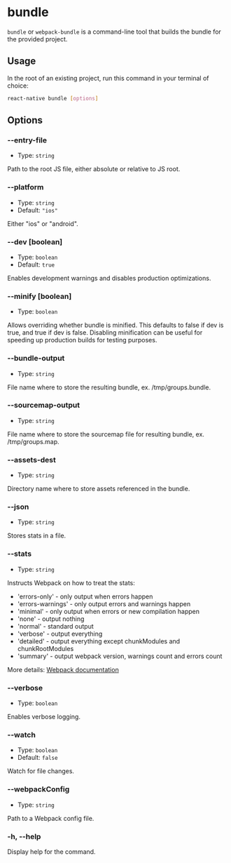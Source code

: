 # bundle

`bundle` or `webpack-bundle` is a command-line tool that builds the bundle for the provided project.

## Usage

In the root of an existing project, run this command in your terminal of choice:

```bash
react-native bundle [options]
```

## Options

### --entry-file <path>

- Type: `string`

Path to the root JS file, either absolute or relative to JS root.

### --platform <string>

- Type: `string`
- Default: `"ios"`

Either "ios" or "android".

### --dev [boolean]

- Type: `boolean`
- Default: `true`

Enables development warnings and disables production optimizations.

### --minify [boolean]

- Type: `boolean`

Allows overriding whether bundle is minified. This defaults to false if dev is true, and true if dev is false. Disabling minification can be useful for speeding up production builds for testing purposes.

### --bundle-output <string>

- Type: `string`

File name where to store the resulting bundle, ex. /tmp/groups.bundle.

### --sourcemap-output <string>

- Type: `string`

File name where to store the sourcemap file for resulting bundle, ex. /tmp/groups.map.

### --assets-dest <string>

- Type: `string`

Directory name where to store assets referenced in the bundle.

### --json <statsFile>

- Type: `string`

Stores stats in a file.

### --stats <preset>

- Type: `string`

Instructs Webpack on how to treat the stats:

- 'errors-only' - only output when errors happen
- 'errors-warnings' - only output errors and warnings happen
- 'minimal' - only output when errors or new compilation happen
- 'none' - output nothing
- 'normal' - standard output
- 'verbose' - output everything
- 'detailed' - output everything except chunkModules and chunkRootModules
- 'summary' - output webpack version, warnings count and errors count

More details: [Webpack documentation](https://webpack.js.org/configuration/stats/)

### --verbose

- Type: `boolean`

Enables verbose logging.

### --watch

- Type: `boolean`
- Default: `false`

Watch for file changes.

### --webpackConfig <path>

- Type: `string`

Path to a Webpack config file.

### -h, --help

Display help for the command.

